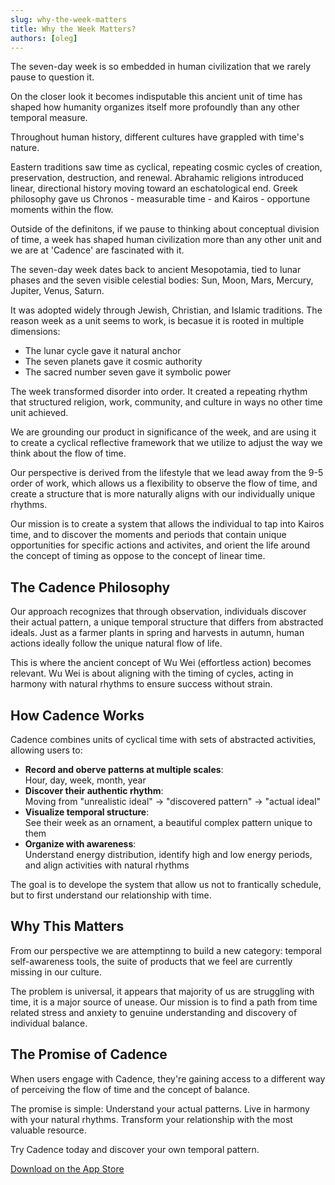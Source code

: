 ```yaml
---
slug: why-the-week-matters
title: Why the Week Matters?
authors: [oleg]
---
```


The seven-day week is so embedded in human civilization that we rarely pause to question it. 

On the closer look it becomes indisputable this ancient unit of time has shaped how humanity organizes itself more profoundly than any other temporal measure.

Throughout human history, different cultures have grappled with time's nature. 

Eastern traditions saw time as cyclical, repeating cosmic cycles of creation, preservation, destruction, and renewal. Abrahamic religions introduced linear, directional history moving toward an eschatological end. Greek philosophy gave us Chronos - measurable time - and Kairos - opportune moments within the flow.

Outside of the definitons, if we pause to thinking about conceptual division of time, a week has shaped human civilization more than any other unit and we are at 'Cadence' are fascinated with it.

The seven-day week dates back to ancient Mesopotamia, tied to lunar phases and the seven visible celestial bodies: Sun, Moon, Mars, Mercury, Jupiter, Venus, Saturn. 

It was adopted widely through Jewish, Christian, and Islamic traditions. The reason week as a unit seems to work, is becasue it is rooted in multiple dimensions:

- The lunar cycle gave it natural anchor
- The seven planets gave it cosmic authority  
- The sacred number seven gave it symbolic power

The week transformed disorder into order. It created a repeating rhythm that structured religion, work, community, and culture in ways no other time unit achieved. 

We are grounding our product in significance of the week, and are using it to create a cyclical reflective framework that we utilize to adjust the way we think about the flow of time. 

Our perspective is derived from the lifestyle that we lead away from the 9-5 order of work, which allows us a flexibility to observe the flow of time, and create a structure that is more naturally aligns with our individually unique rhythms. 

Our mission is to create a system that allows the individual to tap into Kairos time, and to discover the moments and periods that contain unique opportunities for specific actions and activites, and orient the life around the concept of timing as oppose to the concept of linear time.

## The Cadence Philosophy

Our approach recognizes that through observation, individuals discover their actual pattern, a unique temporal structure that differs from abstracted ideals. Just as a farmer plants in spring and harvests in autumn, human actions ideally follow the unique natural flow of life.

This is where the ancient concept of Wu Wei (effortless action) becomes relevant. Wu Wei is about aligning with the timing of cycles, acting in harmony with natural rhythms to ensure success without strain.

## How Cadence Works

Cadence combines units of cyclical time with sets of abstracted activities, allowing users to:


- **Record and oberve patterns at multiple scales**:  
Hour, day, week, month, year
- **Discover their authentic rhythm**:  
Moving from "unrealistic ideal" → "discovered pattern" → "actual ideal"
- **Visualize temporal structure**:  
See their week as an ornament, a beautiful complex pattern unique to them
- **Organize with awareness**:  
Understand energy distribution, identify high and low energy periods, and align activities with natural rhythms

The goal is to develope the system that allow us not to frantically schedule, but to first understand our relationship with time.

## Why This Matters

From our perspective we are attemptinng to build a new category: temporal self-awareness tools, the suite of products that we feel are currently missing in our culture.

The problem is universal, it appears that majority of us are struggling with time, it is a major source of unease. Our mission is to find a path from time related stress and anxiety to genuine understanding and discovery of individual balance.

## The Promise of Cadence

When users engage with Cadence, they're gaining access to a different way of perceiving the flow of time and the concept of balance.

The promise is simple: Understand your actual patterns. Live in harmony with your natural rhythms. Transform your relationship with the most valuable resource.

Try Cadence today and discover your own temporal pattern.

[Download on the App Store](https://apps.apple.com/app/cadence-day/id6745115112)
